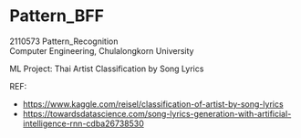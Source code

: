 # Pattern_BFF
 
2110573 Pattern_Recognition\
Computer Engineering, Chulalongkorn University

ML Project: Thai Artist Classification by Song Lyrics

REF:
- https://www.kaggle.com/reisel/classification-of-artist-by-song-lyrics
- https://towardsdatascience.com/song-lyrics-generation-with-artificial-intelligence-rnn-cdba26738530
